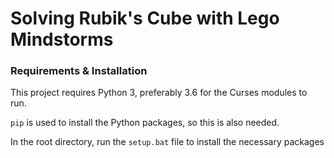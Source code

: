# Solving Rubik's Cube with Lego Mindstorms

### Requirements & Installation

This project requires Python 3, preferably 3.6 for the Curses modules to run.

`pip` is used to install the Python packages, so this is also needed.

In the root directory, run the `setup.bat` file to install the necessary packages